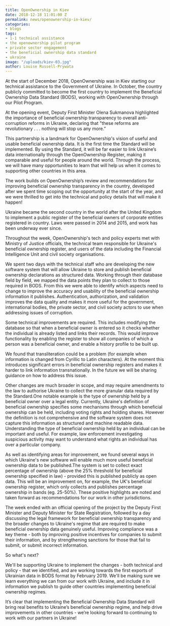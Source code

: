 ```yaml
---
title: OpenOwnership in Kiev
date: 2018-12-18 11:01:00 Z
permalink: news/openownership-in-kiev/
categories:
- blogs
tags:
- 1-1 technical assistance
- the openownership pilot program
- private sector engagement
- the beneficial ownership data standard
- ukraine
image: "/uploads/kiev-03.jpg"
author: Louise Russell-Prywata
---
```


At the start of December 2018, OpenOwnership was in Kiev starting our technical assistance to the Government of Ukraine. In October, the country publicly committed to become the first country to implement the Beneficial Ownership Data Standard (BODS), working with OpenOwnership through our Pilot Program.

At the opening event, Deputy First Minister Olena Sukmanova highlighted the importance of beneficial ownership transparency to overall anti-corruption reforms in Ukraine, declaring that "these reforms are revolutionary . . . nothing will stop us any more.”

This partnership is a landmark for OpenOwnership's vision of useful and usable beneficial ownership data. It is the first time the Standard will be implemented. By using the Standard, it will be far easier to link Ukraine’s data internationally through the OpenOwnership Register, making it comparable and useful for people around the world. Through the process, we will have many opportunities to learn that will help us when it comes to supporting other countries in this area.

The work builds on OpenOwnership’s review and recommendations for improving beneficial ownership transparency in the country, developed after we  spent time scoping out the opportunity at the start of the year, and we were thrilled to get into the technical and policy details that will make it happen!

Ukraine became the second country in the world after the United Kingdom to implement a public register of the beneficial owners of corporate entities registered in country. Laws were passed in 2014 and 2015, and work has been underway ever since.

Throughout the week, OpenOwnership's tech and policy experts met with Ministry of Justice officials, the technical team responsible for Ukraine's beneficial ownership register, and users of the data including the Financial Intelligence Unit and civil society organisations.

We spent two days with the technical staff who are developing the new software system that will allow Ukraine to store and publish beneficial ownership declarations as structured data. Working through their database field by field, we mapped the data points they plan to collect to those required in BODS. From this we were able to identify which aspects need to change to improve the accuracy and usability of the beneficial ownership information it publishes. Authentication, authorization, and validation improves the data quality and makes it more useful for the government, international bodies, the private sector, and civil society actors to use when addressing issues of corruption.

Some technical improvements are required. This includes modifying the database so that when a beneficial owner is entered so it checks whether the individual is already listed and links their records. This would improve functionality by enabling the register to show all companies of which a person was a beneficial owner, and enable a history profile to be built up.

We found that transliteration could be a problem (for example when information is changed from Cyrillic to Latin characters). At the moment this introduces significant errors in beneficial ownership registers and makes it harder to link information transnationally. In the future we will be sharing guidance on how to address this issue.

Other changes are much broader in scope, and may require amendments to the law to authorise Ukraine to collect the more granular data required by the Standard.One notable example is the type of ownership held by a beneficial owner over a legal entity. Currently, Ukraine's definition of beneficial ownership specifies some mechanisms through which beneficial ownership can be held, including voting rights and holding shares. However the definition is not comprehensive and the software system does not capture this information as structured and machine readable data. Understanding the type of beneficial ownership held by an individual can be important and useful. For example, law enforcement investigating suspicious activity may want to understand what rights an individual has over a particular company.

As well as identifying areas for improvement, we found several ways in which Ukraine's new software will enable much more useful beneficial ownership data to be published.The system is set to collect exact percentage of ownership (above the 25% threshold for beneficial ownership specified in law) - provided this is published publicly as open data. This will be an improvement on, for example, the UK's beneficial ownership register, which only collects and publishes percentage ownership in bands (eg. 25-50%). These positive highlights are noted and taken forward as recommendations for our work in other jurisdictions.

The week ended with an official opening of the project by the Deputy First Minister and Deputy Minister for State Registration, followed by a day discussing the legal framework for beneficial ownership transparency and the broader changes to Ukraine's regime that are required to make beneficial ownership data genuinely useful. Improving compliance was a key theme - both by improving positive incentives for companies to submit their information, and by strengthening sanctions for those that fail to submit, or submit incorrect information.

So what's next?

We'll be supporting Ukraine to implement the changes - both technical and policy - that we identified, and are working towards the first exports of Ukrainian data in BODS format by February 2019. We'll be making sure we learn everything we can from our work with Ukraine, and include it in information we publish to guide other countries implementing beneficial ownership regimes.

It’s clear that implementing the Beneficial Ownership Data Standard will bring real benefits to Ukraine’s beneficial ownership regime, and help drive improvements in other countries - we’re looking forward to continuing to work with our partners in Ukraine!
